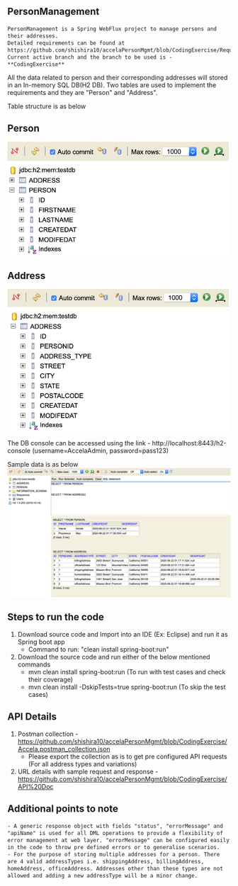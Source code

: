 ## PersonManagement
	PersonManagement is a Spring WebFlux project to manage persons and their addresses. 
	Detailed requirements can be found at https://github.com/shishira10/accelaPersonMgmt/blob/CodingExercise/Requirements.pdf
	Current active branch and the branch to be used is - **CodingExercise**
	
  All the data related to person and their corresponding addresses will stored in an In-memory SQL DB(H2 DB). Two tables are used to implement the requirements and they are "Person" and "Address".
  
  Table structure is as below
  
## **Person**
 <img width="500" src="https://github.com/shishira10/accelaPersonMgmt/blob/CodingExercise/Images/Person.png">

## **Address**
 <img width="500" src="https://github.com/shishira10/accelaPersonMgmt/blob/CodingExercise/Images/Address.png">


The DB console can be accessed using the link - http://localhost:8443/h2-console (username=AccelaAdmin, password=pass123)

Sample data is as below
 <img width="1000" src="https://github.com/shishira10/accelaPersonMgmt/blob/CodingExercise/Images/PersonAndAddress.png">

## Steps to run the code
1. Download source code and Import into an IDE (Ex: Eclipse) and run it as Spring boot app
	- Command to run: "clean install spring-boot:run"
2. Download the source code and run either of the below mentioned commands
	- mvn clean install spring-boot:run (To run with test cases and check their coverage)
	- mvn clean install -DskipTests=true spring-boot:run (To skip the test cases)

## API Details
1. Postman collection - https://github.com/shishira10/accelaPersonMgmt/blob/CodingExercise/Accela.postman_collection.json
	- Please export the collection as is to get pre configured API requests (For all address types and variations)
2. URL details with sample request and response - https://github.com/shishira10/accelaPersonMgmt/blob/CodingExercise/API%20Doc

## Additional points to note
	- A generic response object with fields "status", "errorMessage" and "apiName" is used for all DML operations to provide a flexibility of error management at web layer. "errorMessage" can be configured easily in the code to throw pre defined errors or to generalise scenarios.
	- For the purpose of storing multiple addresses for a person. There are 4 valid addressTypes i.e. shippingAddress, billingAddress, homeAddress, officeAddress. Addresses other than these types are not allowed and adding a new addressType will be a minor change.
	
